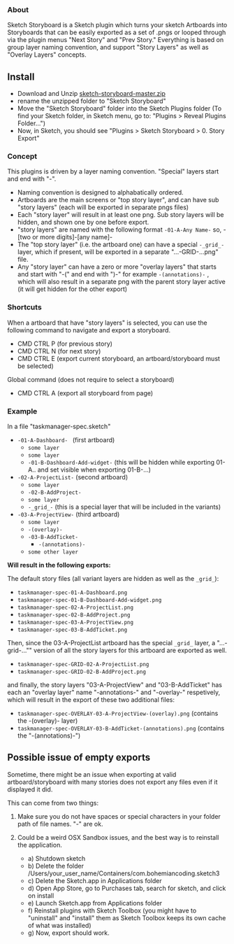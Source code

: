 ### About

Sketch Storyboard is a Sketch plugin which turns your sketch Artboards into Storyboards that can be easily exported as a set of .pngs or looped through via the plugin menus "Next Story" and "Prev Story." Everything is based on group layer naming convention, and support "Story Layers" as well as "Overlay Layers" concepts.

## Install

- Download and Unzip [sketch-storyboard-master.zip](https://github.com/BriteSnow/sketch-storyboard/archive/master.zip)
- rename the unzipped folder to "Sketch Storyboard"
- Move the "Sketch Storyboard" folder into the Sketch Plugins folder (To find your Sketch folder, in Sketch menu, go to: "Plugins > Reveal Plugins Folder...")
- Now, in Sketch, you should see "Plugins > Sketch Storyboard > 0. Story Export"

### Concept

This plugins is driven by a layer naming convention. "Special" layers start and end with "-". 

- Naming convention is designed to alphabatically ordered. 
- Artboards are the main screens or "top story layer", and can have sub "story layers" (each will be exported in separate pngs files)
- Each "story layer" will result in at least one png. Sub story layers will be hidden, and shown one by one before export.
- "story layers" are named with the following format ```-01-A-Any Name-``` so, -[two or more digits]-[any name]- 
- The "top story layer" (i.e. the artboard one) can have a special ```-_grid_-``` layer, which if present, will be exported in a separate "...-GRID-...png" file. 
- Any "story layer" can have a zero or more "overlay layers" that starts and start with "-(" and end with ")-" for example ```-(annotations)-``` , which will also result in a separate png with the parent story layer active (it will get hidden for the other export)

### Shortcuts

When a artboard that have "story layers" is selected, you can use the following command to navigate and export a storyboard.

- CMD CTRL P (for previous story)
- CMD CTRL N (for next story)
- CMD CTRL E (export current storyboard, an artboard/storyboard must be selected)

Global command (does not require to select a storyboard)

- CMD CTRL A (export all storyboard from page)


### Example

In a file "taskmanager-spec.sketch"

+ ```-01-A-Dashboard- ``` (first artboard)
    * ```some layer```
    * ```some layer```
    * ```-01-B-Dashboard-Add-widget-``` (this will be hidden while exporting 01-A.. and set visible when exporting 01-B-...)
+ ```-02-A-ProjectList-``` (second artboard)
    * ```some layer```
    * ```-02-B-AddProject-```
    * ```some layer```
    * ```-_grid_-``` (this is a special layer that will be included in the variants)
+ ```-03-A-ProjectView-``` (third artboard)
    * ```some layer```
    * ```-(overlay)-```
    * ```-03-B-AddTicket-```
        - ```-(annotations)-```
    * ```some other layer```

**Will result in the following exports:**

The default story files (all variant layers are hidden as well as the ```_grid_```): 
- ```taskmanager-spec-01-A-Dashboard.png```
- ```taskmanager-spec-01-B-Dashboard-Add-widget.png```
- ```taskmanager-spec-02-A-ProjectList.png```
- ```taskmanager-spec-02-B-AddProject.png```
- ```taskmanager-spec-03-A-ProjectView.png```
- ```taskmanager-spec-03-B-AddTicket.png```

Then, since the 03-A-ProjectList artboard has the special ```_grid_``` layer, a "...-grid-..."" version of all the story layers for this artboard are exported as well. 
- ```taskmanager-spec-GRID-02-A-ProjectList.png```
- ```taskmanager-spec-GRID-02-B-AddProject.png ```

and finally, the story layers "03-A-ProjectView" and "03-B-AddTicket" has each an "overlay layer" name "-annotations-" and "-overlay-" respetively, which will result in the export of these two additional files: 
- ```taskmanager-spec-OVERLAY-03-A-ProjectView-(overlay).png``` (contains the -(overlay)- layer)
- ```taskmanager-spec-OVERLAY-03-B-AddTicket-(annotations).png``` (contains the "-(annotations)-")


## Possible issue of empty exports

Sometime, there might be an issue when exporting at valid artboard/storyboard with many stories does not export any files even if it displayed it did. 

This can come from two things: 

1) Make sure you do not have spaces or special characters in your folder path of file names. "-" are ok. 

2) Could be a weird OSX Sandbox issues, and the best way is to reinstall the application. 
    
    - a) Shutdown sketch 
    - b) Delete the folder /Users/your_user_name/Containers/com.bohemiancoding.sketch3
    - c) Delete the Sketch.app in Applications folder
    - d) Open App Store, go to Purchases tab, search for sketch, and click on install
    - e) Launch Sketch.app from Applications folder
    - f) Reinstall plugins with Sketch Toolbox (you might have to "uninstall" and "install" them as Sketch Toolbox keeps its own cache of what was installed)
    - g) Now, export should work. 

